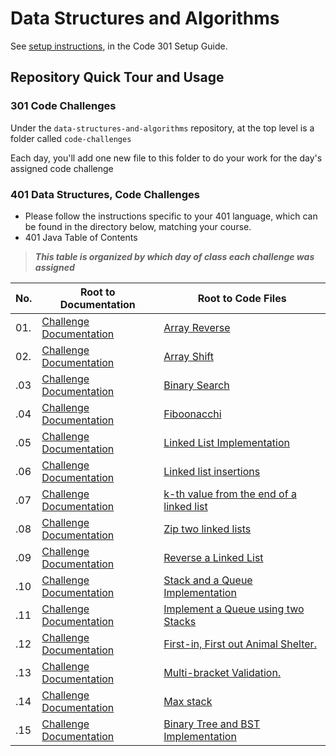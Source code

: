 # Data Structures and Algorithms

See [setup instructions](https://codefellows.github.io/setup-guide/code-301/3-code-challenges), in the Code 301 Setup Guide.

## Repository Quick Tour and Usage

### 301 Code Challenges

Under the `data-structures-and-algorithms` repository, at the top level is a folder called `code-challenges`

Each day, you'll add one new file to this folder to do your work for the day's assigned code challenge

### 401 Data Structures, Code Challenges

- Please follow the instructions specific to your 401 language, which can be found in the directory below, matching your course.
- 401 Java Table of Contents
>***This table is organized by which day of class each challenge was assigned***
>
|No.|Root to Documentation|Root to Code Files|
|---|---------------------|------------------|
|01.|[Challenge Documentation](challenges/array-reverse/README.md)|[Array Reverse](challenges/array-reverse/app/src/main/java/array/reverse/App.java)|
|02.|[Challenge Documentation](challenges/ArrayShift/README.md)|[Array Shift](challenges/ArrayShift/lib/src/main/java/ArrayShift/ArrayShift.java)|
|.03|[Challenge Documentation](challenges/BinarySearch/README.MD)|[Binary Search](challenges/BinarySearch/lib/src/)|
|.04|[Challenge Documentation](https://docs.google.com/spreadsheets/d/1edU2HNYEjbicQ7I0Kg5dnw14CUAJ28MpzI_7wpe2fMw/edit#gid=0)|[Fiboonacchi]([linkedList/app/src/main/java/linkedList/](https://docs.google.com/spreadsheets/d/1edU2HNYEjbicQ7I0Kg5dnw14CUAJ28MpzI_7wpe2fMw/edit#gid=0))|
|.05|[Challenge Documentation](Data-Structures/linkedList/README.md)|[ Linked List Implementation](Data-Structures/linkedList/app/src/)|
|.06|[Challenge Documentation](Data-Structures/linkedList/README.md)|[Linked list insertions](Data-Structures/linkedList/app/src/)|
|.07|[Challenge Documentation](Data-Structures/linkedList/README.md)|[k-th value from the end of a linked list](Data-Structures/linkedList/app/src/)|
|.08|[Challenge Documentation](Data-Structures/linkedList/README.md)|[Zip two linked lists](Data-Structures/linkedList/app/src/)|
|.09|[Challenge Documentation](https://docs.google.com/spreadsheets/d/1ykJACvY1xPAKTNaAslJsEG2Qr8iIo9tBa21jW6eW0lM/edit#gid=0)|[Reverse a Linked List](https://docs.google.com/spreadsheets/d/1ykJACvY1xPAKTNaAslJsEG2Qr8iIo9tBa21jW6eW0lM/edit#gid=0)|
|.10|[Challenge Documentation](Data-Structures/stacksandqueues/README.md)|[Stack and a Queue Implementation](Data-Structures/stacksandqueues/lib/src/)|
|.11|[Challenge Documentation](Data-Structures/stacksandqueues/README.md)|[Implement a Queue using two Stacks](Data-Structures/stacksandqueues/lib/src/)|
|.12|[Challenge Documentation](Data-Structures/stacksandqueues/README.md)|[First-in, First out Animal Shelter.](Data-Structures/stacksandqueues/lib/src/)|
|.13|[Challenge Documentation](challenges/utilities/README.md)|[Multi-bracket Validation.](challenges/utilities/lib/src/)|
|.14|[Challenge Documentation]([Data-Structures/stacksandqueues/README.md](https://docs.google.com/spreadsheets/d/1GmRamdvuWMmpxWerc6qhNV6XgtPm-EYwFiEWaoKuC3Y/edit#gid=0))|[Max stack]([Data-Structures/stacksandqueues/lib/src/](https://docs.google.com/spreadsheets/d/1GmRamdvuWMmpxWerc6qhNV6XgtPm-EYwFiEWaoKuC3Y/edit#gid=0))|
|.15|[Challenge Documentation](Data-Structures/tree/README.md)|[Binary Tree and BST Implementation](Data-Structures/tree/app/src/)|